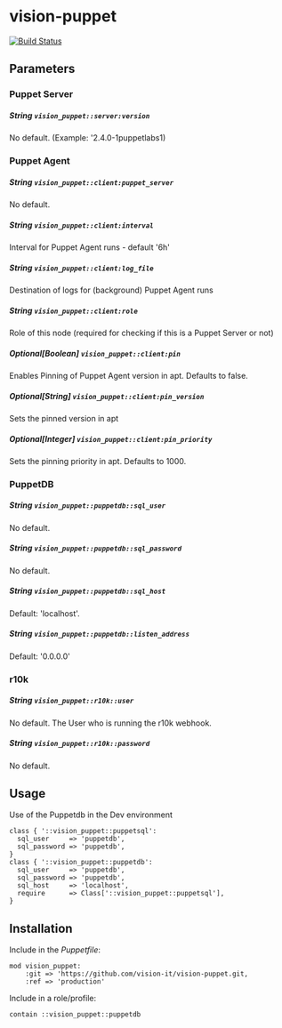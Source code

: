 # vision-puppet

[![Build Status](https://travis-ci.org/vision-it/vision-puppet.svg?branch=production)](https://travis-ci.org/vision-it/vision-puppet)

## Parameters

### Puppet Server
##### String `vision_puppet::server:version`
No default. (Example: '2.4.0-1puppetlabs1)

### Puppet Agent
##### String `vision_puppet::client:puppet_server`
No default.
##### String `vision_puppet::client:interval`
Interval for Puppet Agent runs - default '6h'
##### String `vision_puppet::client:log_file`
Destination of logs for (background) Puppet Agent runs
##### String `vision_puppet::client:role`
Role of this node (required for checking if this is a Puppet Server or not)
##### Optional[Boolean] `vision_puppet::client:pin`
Enables Pinning of Puppet Agent version in apt. Defaults to false.
##### Optional[String] `vision_puppet::client:pin_version`
Sets the pinned version in apt
##### Optional[Integer] `vision_puppet::client:pin_priority`
Sets the pinning priority in apt. Defaults to 1000.


### PuppetDB
##### String `vision_puppet::puppetdb::sql_user`
No default.
##### String `vision_puppet::puppetdb::sql_password`
No default.
##### String `vision_puppet::puppetdb::sql_host`
Default: 'localhost'.
##### String `vision_puppet::puppetdb::listen_address`
Default: '0.0.0.0'

### r10k
##### String `vision_puppet::r10k::user`
No default. The User who is running the r10k webhook.
##### String `vision_puppet::r10k::password`
No default.

## Usage
Use of the Puppetdb in the Dev environment
```puppet
class { '::vision_puppet::puppetsql':
  sql_user     => 'puppetdb',
  sql_password => 'puppetdb',
}
class { '::vision_puppet::puppetdb':
  sql_user     => 'puppetdb',
  sql_password => 'puppetdb',
  sql_host     => 'localhost',
  require      => Class['::vision_puppet::puppetsql'],
}
```

## Installation

Include in the *Puppetfile*:

```
mod vision_puppet:
    :git => 'https://github.com/vision-it/vision-puppet.git,
    :ref => 'production'
```

Include in a role/profile:

```puppet
contain ::vision_puppet::puppetdb
```
